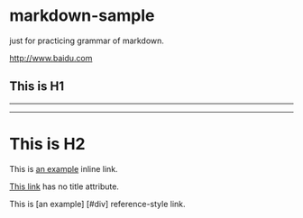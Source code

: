 # markdown-sample
just for practicing grammar of markdown.

<http://www.baidu.com>

This is H1
-
-----
****
This is H2
==========

This is [an example](http://example.com/ "Title") inline link.

[This link](http://example.net/) has no title attribute.

This is [an example] [#div] reference-style link.

[foo]: http://example.com/  "Optional Title Here"
[foo]: http://example.com/  'Optional Title Here'
[foo]: http://example.com/  (Optional Title Here)

